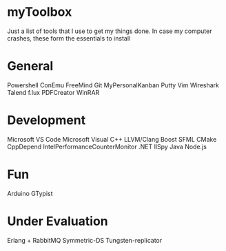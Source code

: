 # myToolbox
Just a list of tools that I use to get my things done.
In case my computer crashes, these form the essentials to install

# General
Powershell
ConEmu
FreeMind
Git
MyPersonalKanban
Putty
Vim
Wireshark
Talend
f.lux
PDFCreator
WinRAR

# Development
Microsoft VS Code
Microsoft Visual C++
LLVM/Clang
Boost
SFML
CMake
CppDepend
IntelPerformanceCounterMonitor
.NET
IlSpy
Java 
Node.js

# Fun
Arduino
GTypist

# Under Evaluation
Erlang + RabbitMQ
Symmetric-DS
Tungsten-replicator
